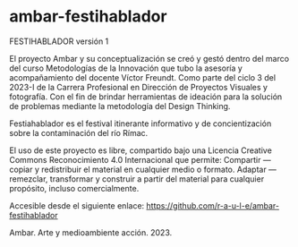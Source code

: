 # ambar-festihablador

FESTIHABLADOR
versión 1

El proyecto Ambar y su conceptualización se creó y gestó dentro 
del marco del curso Metodologías de la Innovación que tubo la asesoría 
y acompañamiento del docente Víctor Freundt. Como parte del ciclo 3 
del 2023-I de la Carrera Profesional en Dirección de Proyectos 
Visuales y fotografía. Con el fin de brindar herramientas de ideación
para la solución de problemas mediante la metodología del Design Thinking.   

Festiahablador es el festival itinerante informativo y de 
concientización sobre la contaminación del río Rímac. 

El uso de este proyecto es libre, compartido bajo una Licencia Creative 
Commons Reconocimiento 4.0 Internacional que permite:
Compartir — copiar y redistribuir el material en cualquier medio o formato.
Adaptar — remezclar, transformar y construir a partir del material 
para cualquier propósito, incluso comercialmente.

Accesible desde el siguiente enlace:
https://github.com/r-a-u-l-e/ambar-festihablador

Ambar. Arte y medioambiente acción. 2023.
